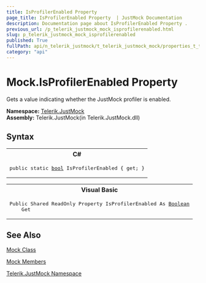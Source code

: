```yaml
---
title: IsProfilerEnabled Property 
page_title: IsProfilerEnabled Property  | JustMock Documentation
description: Documentation page about IsProfilerEnabled Property .
previous_url: /p_telerik_justmock_mock_isprofilerenabled.html
slug: p_telerik_justmock_mock_isprofilerenabled
published: True
fullPath: api/n_telerik_justmock/t_telerik_justmock_mock/properties_t_telerik_justmock_mock/p_telerik_justmock_mock_isprofilerenabled
category: "api"
---
```


# Mock.IsProfilerEnabled Property



Gets a value indicating whether the JustMock profiler is enabled.


 **Namespace:**  [Telerik.JustMock](n_telerik_justmock) <br> **Assembly:** Telerik.JustMock(in Telerik.JustMock.dll)
## Syntax


<div id="syntaxCodeBlocks" class="code"><span codeLanguage="CSharp"><table><tr><th>C#</th></tr><tr><td><pre xml:space="preserve"><span class="keyword">public</span> <span class="keyword">static</span> <a href="https://msdn2.microsoft.com/en-us/library/a28wyd50" target="_blank">bool</a> <span class="identifier">IsProfilerEnabled</span> { <span class="keyword">get</span>; }</pre></td></tr></table></span><span codeLanguage="VisualBasicDeclaration"><table><tr><th>Visual Basic</th></tr><tr><td><pre xml:space="preserve"><span class="keyword">Public</span> <span class="keyword">Shared</span> <span class="keyword">ReadOnly</span> <span class="keyword">Property</span> <span class="identifier">IsProfilerEnabled</span> <span class="keyword">As</span> <a href="https://msdn2.microsoft.com/en-us/library/a28wyd50" target="_blank">Boolean</a>
	<span class="keyword">Get</span></pre></td></tr></table></span></div>


## See Also



 [Mock Class](t_telerik_justmock_mock) 

 [Mock Members](allmembers_t_telerik_justmock_mock) 

 [Telerik.JustMock Namespace](n_telerik_justmock) 



